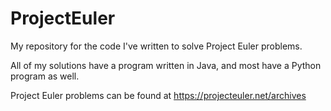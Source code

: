 # ProjectEuler

My repository for the code I've written to solve Project Euler problems.

All of my solutions have a program written in Java, and most have a Python program as well.

Project Euler problems can be found at https://projecteuler.net/archives
